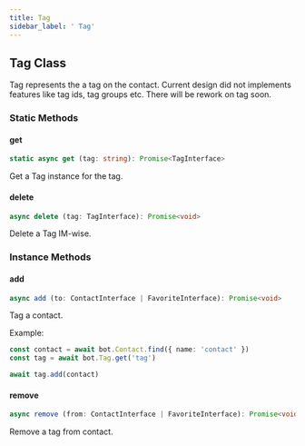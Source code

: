 ```yaml
---
title: Tag
sidebar_label: ' Tag'
---
```


## Tag Class

Tag represents the a tag on the contact. Current design did not implements features like tag ids, tag groups etc. There will be rework on tag soon.

### Static Methods

#### get

```ts
static async get (tag: string): Promise<TagInterface>
```

Get a Tag instance for the tag.

#### delete

```ts
async delete (tag: TagInterface): Promise<void>
```

Delete a Tag IM-wise.

### Instance Methods

#### add

```ts
async add (to: ContactInterface | FavoriteInterface): Promise<void>
```

Tag a contact.

Example:

```ts
const contact = await bot.Contact.find({ name: 'contact' })
const tag = await bot.Tag.get('tag')

await tag.add(contact)
```

#### remove

```ts
async remove (from: ContactInterface | FavoriteInterface): Promise<void>
```

Remove a tag from contact.
